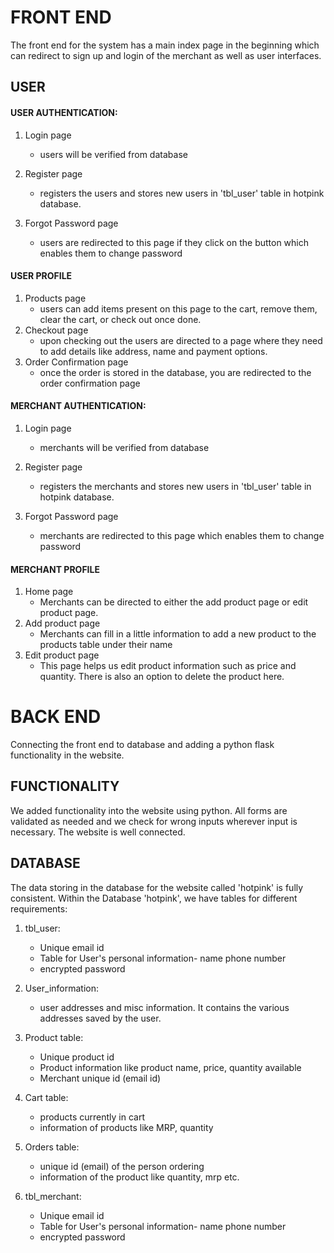 # FRONT END
The front end for the system has a main index page in the beginning which can redirect to sign up and login of the merchant as well as user interfaces.

## USER
#### USER AUTHENTICATION:
1. Login page  
    - users will be verified from database 

2. Register page
    - registers the users and stores new users in 'tbl_user' table in hotpink database.

3. Forgot Password page
    - users are redirected to this page if they click on the button which enables them to change password

#### USER PROFILE
1. Products page 
    - users can add items present on this page to the cart, remove them, clear the cart, or check out once      done.
2. Checkout page
    - upon checking out the users are directed to a page where they need to add details like address, name      and payment options.
3. Order Confirmation page
    - once the order is stored in the database, you are redirected to the order confirmation page

#### MERCHANT AUTHENTICATION:
1. Login page  
    - merchants will be verified from database 

2. Register page
    - registers the merchants and stores new users in 'tbl_user' table in hotpink database.

3. Forgot Password page
    - merchants are redirected to this page which enables them to change password

#### MERCHANT PROFILE
1. Home page 
    - Merchants can be directed to either the add product page or edit product page.
2. Add product page
    - Merchants can fill in a little information to add a new product to the products table under their         name
3. Edit product page
    - This page helps us edit product information such as price and quantity. There is also an option to delete the product here.

# BACK END
Connecting the front end to database and adding a python flask functionality in the website.

## FUNCTIONALITY
We added functionality into the website using python.
All forms are validated as needed and we check for wrong inputs wherever input is necessary.
The website is well connected.

## DATABASE
The data storing in the database for the website called 'hotpink' is fully consistent.
Within the Database 'hotpink', we have tables for different requirements:

1. tbl_user:  
      - Unique email id
      - Table for User's personal information- name phone number
      - encrypted password 

2. User_information:
    - user addresses and misc information. It contains the various addresses saved by the user.

3. Product table:  
      - Unique product id
      - Product information like product name, price, quantity available
      - Merchant unique id (email id)

4. Cart table:
    - products currently in cart
    - information of products like MRP, quantity

5. Orders table:
    - unique id (email) of the person ordering
    - information of the product like quantity, mrp etc. 

6. tbl_merchant:
    - Unique email id
    - Table for User's personal information- name phone number
    - encrypted password 

